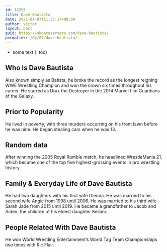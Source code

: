 ```yaml
---
id: 12295
title: Dave Bautista
date: 2021-04-07T11:37:17+00:00
author: victor
layout: post
guid: https://ukdataservers.com/dave-bautista/
permalink: /04/07/dave-bautista/
---
```


* some text
{: toc}


## Who is Dave Bautista



Also known simply as Batista, he broke the record as the longest reigning WWE Wrestling Champion and won the crown six times throughout his career. He starred as Drax the Destroyer in the 2014 Marvel film Guardians of the Galaxy.

                
                
                
## Prior to Popularity



He lived in poverty, with three murders occurring on his front lawn before he was nine. He began stealing cars when he was 13. 

                
                
                
## Random data



After winning the 2005 Royal Rumble match, he headlined WrestleMania 21, which became one of the top five highest-grossing events in pro wrestling history. 

                
                
                
## Family & Everyday Life of Dave Bautista



He had two daughters with his first wife Glenda. He was married to his second wife Angie from 1998 until 2006. He was married to his third wife Sarah Jade from 2015 until 2019. He became a grandfather to Jacob and Aiden, the children of his eldest daughter Keilani.

                
                
                
## People Related With Dave Bautista



He won World Wrestling Entertainment&#8217;s World Tag Team Championships two times with Ric Flair.

                
              
            
          
          
          